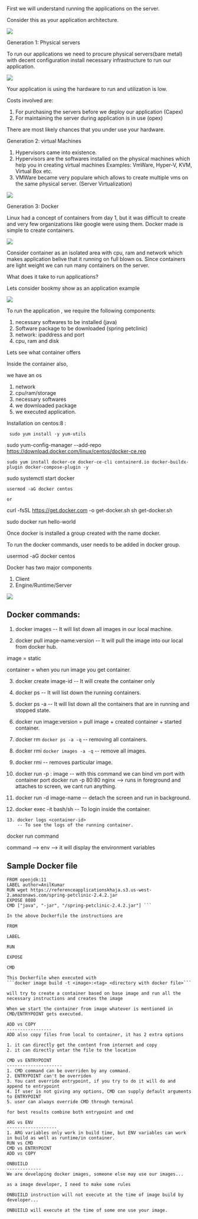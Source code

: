 First we will understand running the applications on the server.

Consider this as your application architecture.

![](Images/Image-1.JPG)

Generation 1: Physical servers

 To run our applications we need to procure physical servers(bare metal) with decent configuration install necessary infrastructure to run our application.

 ![](Images/Gen-1.JPG)

 Your application is using the hardware to run and utilization is low.

 Costs involved are:
  1. For purchasing the servers before we deploy our application (Capex)
  2. For maintaining the server during application is in use (opex)

There are most likely chances that you under use your hardware.

Generation 2: virtual Machines

  1. Hypervisors came into existence.
  2. Hypervisors are the softwares installed on the physical machines which help you in creating virtual machines
   Examples: VmWare, Hyper-V, KVM, Virtual Box etc.
  3. VMWare became very populare which allows to create multiple vms on the same physical server. (Server Virtualization)

 ![](Images/Gen-2.JPG)

 Generation 3: Docker

 Linux had a concept of containers from day 1, but it was difficult to create and very few organizations like google were using them.
 Docker made is simple to create containers.

 ![](Images/Gen-3.JPG)

 Consider container as an isolated area with cpu, ram and network which makes application belive that it running on full blown os.
 Since containers are light weight we can run many containers on the server.

What does it take to run applications?
 
 Lets consider bookmy show as an application example

 ![](Images/Image-2.JPG)
  
  To run the application , we require the following components:


1. necessary softwares to be installed (java)
2. Software package to be downloaded (spring petclinic)
3. network: ipaddress and port
4. cpu, ram and disk
 
Lets see what container offers

Inside the container also,

we have an os

1. network
2. cpu/ram/storage
3. necessary softwares
4. we downloaded package
5. we executed application.
 

Installation on centos:8 :

```
 sudo yum install -y yum-utils
```
sudo yum-config-manager --add-repo https://download.docker.com/linux/centos/docker-ce.rep
```
sudo yum install docker-ce docker-ce-cli containerd.io docker-buildx-plugin docker-compose-plugin -y
```
sudo systemctl start docker
```
usermod -aG docker centos

or 

```
curl -fsSL https://get.docker.com -o get-docker.sh
sh get-docker.sh

sudo docker run hello-world

 Once docker is installed a group created with the name docker.

 To run the docker commands, user needs to be added in docker group.

 usermod -aG docker centos

Docker has two major components

1. Client
2. Engine/Runtime/Server

![](Images/Image-3.JPG)

 Docker commands:
 -----------------------------------

 1. docker images
    -- It will list down all images in our local machine.

 2. docker pull image-name:version
    -- It will pull the image into our local from docker hub.

 image = static
 
 container = when you run image you get container.

 3. docker create image-id
    -- It will create the container only

 4. docker ps
    -- It will list down the running containers.

 5. docker ps -a
    -- It will list down all the containers that are in running and stopped state.

 6. docker run image:version = pull image + created container + started container.

 7. docker rm `docker ps -a -q` 
    -- removing all containers.
   
 8. docker rmi `docker images -a -q` 
    -- remove all images.  

 9. docker rmi <image-id> 
    -- removes particular image.

10. docker run -p <host-port>:<container-port> image
    -- with this command we can bind vm port with container port
    docker run -p 80:80 nginx --> runs in foreground and attaches to screen, we cant run anything.


11.  docker run -d image-name 
     -- detach the screen and run in background.

12. docker exec -it <id> bash/sh
    -- To login inside the container.
```
13. docker logs <container-id>
    -- To see the logs of the running container.     
```
docker run <container-ID> command

command --> env --> it will display the environment variables

Sample Docker file
---------------------------------------

```
FROM openjdk:11
LABEL author=AnilKumar
RUN wget https://referenceapplicationskhaja.s3.us-west-2.amazonaws.com/spring-petclinic-2.4.2.jar
EXPOSE 8080
CMD ["java", "-jar", "/spring-petclinic-2.4.2.jar"] ```

In the above Dockerfile the instructions are

FROM

LABEL

RUN

EXPOSE

CMD

This Dockerfile when executed with 
```docker image build -t <image>:<tag> <directory with docker file>```

will try to create a container based on base image and run all the necessary instructions and creates the image

When we start the container from image whatever is mentioned in CMD/ENTRYPOINT gets executed.

ADD vs COPY
-----------------
ADD also copy files from local to container, it has 2 extra options

1. it can directly get the content from internet and copy
2. it can directly untar the file to the location

CMD vs ENTRYPOINT
---------------------
1. CMD command can be overriden by any command.
2. ENTRYPOINT can't be overriden
3. You cant override entrypoint, if you try to do it will do and append to entrypoint
4. If user is not giving any options, CMD can supply default arguments to ENTRYPOINT
5. user can always override CMD through terminal

for best results combine both entrypoint and cmd

ARG vs ENV
-------------------
1. ARG variables only work in build time, but ENV variables can work in build as well as runtime/in container.
RUN vs CMD
CMD vs ENTRYPOINT
ADD vs COPY

ONBUIILD
-------------
We are developing docker images, someone else may use our images...

as a image developer, I need to make some rules

ONBUIILD instruction will not execute at the time of image build by developer...

ONBUIILD will execute at the time of some one use your image.



